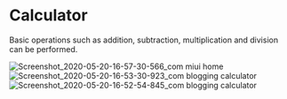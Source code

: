 # Calculator
Basic operations such as addition, subtraction, multiplication and division can be performed.

![Screenshot_2020-05-20-16-57-30-566_com miui home](https://user-images.githubusercontent.com/38039850/82441432-89390a00-9abb-11ea-87e7-89ddd4c37915.jpg)
![Screenshot_2020-05-20-16-53-30-923_com blogging calculator](https://user-images.githubusercontent.com/38039850/82441467-9229db80-9abb-11ea-9bfe-88e5884483da.jpg)
![Screenshot_2020-05-20-16-52-54-845_com blogging calculator](https://user-images.githubusercontent.com/38039850/82441480-96ee8f80-9abb-11ea-9d4a-c7190088bdbd.jpg)
